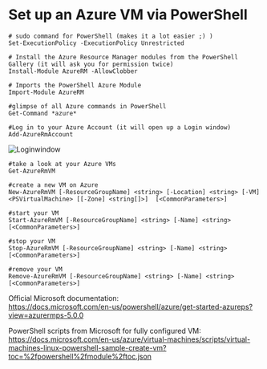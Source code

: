 # Set up an Azure VM via PowerShell


```
# sudo command for PowerShell (makes it a lot easier ;) )
Set-ExecutionPolicy -ExecutionPolicy Unrestricted

# Install the Azure Resource Manager modules from the PowerShell Gallery (it will ask you for permission twice)
Install-Module AzureRM -AllowClobber

# Imports the PowerShell Azure Module 
Import-Module AzureRM

#glimpse of all Azure commands in PowerShell
Get-Command *azure*

#Log in to your Azure Account (it will open up a Login window)
Add-AzureRmAccount 
```
![Loginwindow](https://fhwnspeicher.blob.core.windows.net/eins/PS_azure_login.png)  
```
#take a look at your Azure VMs
Get-AzureRmVM

#create a new VM on Azure
New-AzureRmVM [-ResourceGroupName] <string> [-Location] <string> [-VM] <PSVirtualMachine> [[-Zone] <string[]>]  [<CommonParameters>]

#start your VM
Start-AzureRmVM [-ResourceGroupName] <string> [-Name] <string>  [<CommonParameters>]

#stop your VM
Stop-AzureRmVM [-ResourceGroupName] <string> [-Name] <string>  [<CommonParameters>]

#remove your VM
Remove-AzureRmVM [-ResourceGroupName] <string> [-Name] <string>  [<CommonParameters>]
```
Official Microsoft documentation:  
https://docs.microsoft.com/en-us/powershell/azure/get-started-azureps?view=azurermps-5.0.0

PowerShell scripts from Microsoft for fully configured VM:  
https://docs.microsoft.com/en-us/azure/virtual-machines/scripts/virtual-machines-linux-powershell-sample-create-vm?toc=%2fpowershell%2fmodule%2ftoc.json
